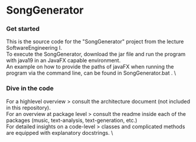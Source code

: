 # SongGenerator

### Get started

This is the source code for the "SongGenerator" project from the lecture SoftwareEngineering I. \
To execute the SongGenerator, download the jar file and run the program with java19 in an JavaFX capable environment. \
An example on how to provide the paths of javaFX when running the program via the command line, can be found in SongGenerator.bat . \

### Dive in the code
For a highlevel overview > consult the architecture document (not included in this repository). \
For an overview at package level > consult the readme inside each of the packages (music, text-analysis, text-generation, etc.) \
For detailed insights on a code-level > classes and complicated methods are equipped with explanatory docstrings. \
